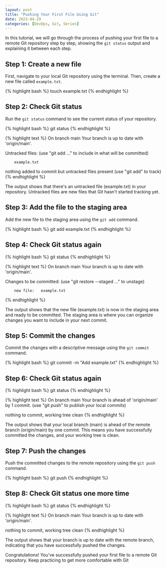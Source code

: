```yaml
---
layout: post
title: "Pushing Your First File Using Git"
date: 2023-04-29
categories: [DevOps, Git, Series]
---
```


In this tutorial, we will go through the process of pushing your first file to a remote Git repository step by step, showing the `git status` output and explaining it between each step.

## Step 1: Create a new file

First, navigate to your local Git repository using the terminal. Then, create a new file called `example.txt`.

{% highlight bash %}
touch example.txt
{% endhighlight %}

## Step 2: Check Git status

Run the `git status` command to see the current status of your repository.

{% highlight bash %}
git status
{% endhighlight %}

{% highlight text %}
On branch main
Your branch is up to date with 'origin/main'.

Untracked files:
(use "git add <file>..." to include in what will be committed)

        example.txt

nothing added to commit but untracked files present (use "git add" to track)
{% endhighlight %}

The output shows that there's an untracked file (example.txt) in your repository. Untracked files are new files that Git hasn't started tracking yet.

## Step 3: Add the file to the staging area

Add the new file to the staging area using the `git add` command.

{% highlight bash %}
git add example.txt
{% endhighlight %}

## Step 4: Check Git status again

{% highlight bash %}
git status
{% endhighlight %}

{% highlight text %}
On branch main
Your branch is up to date with 'origin/main'.

Changes to be committed:
(use "git restore --staged <file>..." to unstage)

        new file:   example.txt

{% endhighlight %}

The output shows that the new file (example.txt) is now in the staging area and ready to be committed. The staging area is where you can organize changes you want to include in your next commit.

## Step 5: Commit the changes

Commit the changes with a descriptive message using the `git commit` command.

{% highlight bash %}
git commit -m "Add example.txt"
{% endhighlight %}

## Step 6: Check Git status again

{% highlight bash %}
git status
{% endhighlight %}

{% highlight text %}
On branch main
Your branch is ahead of 'origin/main' by 1 commit.
(use "git push" to publish your local commits)

nothing to commit, working tree clean
{% endhighlight %}

The output shows that your local branch (main) is ahead of the remote branch (origin/main) by one commit. This means you have successfully committed the changes, and your working tree is clean.

## Step 7: Push the changes

Push the committed changes to the remote repository using the `git push` command.

{% highlight bash %}
git push
{% endhighlight %}

## Step 8: Check Git status one more time

{% highlight bash %}
git status
{% endhighlight %}

{% highlight text %}
On branch main
Your branch is up to date with 'origin/main'.

nothing to commit, working tree clean
{% endhighlight %}

The output shows that your branch is up to date with the remote branch, indicating that you have successfully pushed the changes.

Congratulations! You've successfully pushed your first file to a remote Git repository. Keep practicing to get more comfortable with Git
